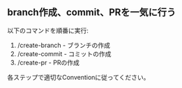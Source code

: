 ## branch作成、commit、PRを一気に行う

以下のコマンドを順番に実行:
1. /create-branch - ブランチの作成
2. /create-commit - コミットの作成
3. /create-pr - PRの作成

各ステップで適切なConventionに従ってください。